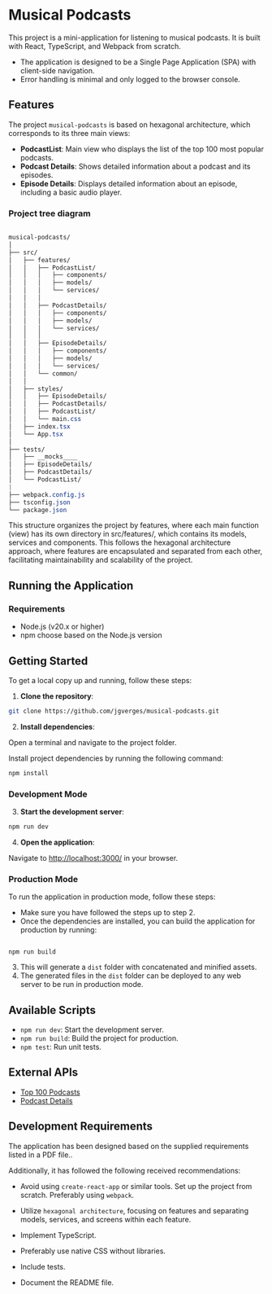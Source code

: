 # Musical Podcasts

This project is a mini-application for listening to musical podcasts. It is built with React, TypeScript, and Webpack from scratch.

- The application is designed to be a Single Page Application (SPA) with client-side navigation.
- Error handling is minimal and only logged to the browser console.

## Features

The project `musical-podcasts` is based on hexagonal architecture, which corresponds to its three main views:

- **PodcastList**: Main view who displays the list of the top 100 most popular podcasts.
- **Podcast Details**: Shows detailed information about a podcast and its episodes.
- **Episode Details**: Displays detailed information about an episode, including a basic audio player.

### Project tree diagram

```css

musical-podcasts/
│
├── src/
│   ├── features/
│   │   ├── PodcastList/
│   │   │   ├── components/
│   │   │   ├── models/
│   │   │   └── services/
│   │   │
│   │   ├── PodcastDetails/
│   │   │   ├── components/
│   │   │   ├── models/
│   │   │   └── services/
│   │   │
│   │   ├── EpisodeDetails/
│   │   │   ├── components/
│   │   │   ├── models/
│   │   │   └── services/
│   │   └── common/
│   │
│   ├── styles/
│   │   ├── EpisodeDetails/
│   │   ├── PodcastDetails/
│   │   ├── PodcastList/
│   │   └── main.css
│   ├── index.tsx
│   └── App.tsx
│
├── tests/
│   ├── __mocks____
│   ├── EpisodeDetails/
│   ├── PodcastDetails/
│   └── PodcastList/
|
├── webpack.config.js
├── tsconfig.json
└── package.json
```

This structure organizes the project by features, where each main function (view) has its own directory in src/features/, which contains its models, services and components. This follows the hexagonal architecture approach, where features are encapsulated and separated from each other, facilitating maintainability and scalability of the project.

## Running the Application

### Requirements

- Node.js (v20.x or higher)
- npm choose based on the Node.js version

## Getting Started

To get a local copy up and running, follow these steps:

1. **Clone the repository**:

```bash
git clone https://github.com/jgverges/musical-podcasts.git
```

2. **Install dependencies**:

Open a terminal and navigate to the project folder.

Install project dependencies by running the following command:

```bash
npm install
```

### Development Mode

3. **Start the development server**:

```bash
npm run dev
```

4. **Open the application**:

Navigate to [http://localhost:3000/](http://localhost:3000/) in your browser.

### Production Mode

To run the application in production mode, follow these steps:

- Make sure you have followed the steps up to step 2.
- Once the dependencies are installed, you can build the application for production by running:

```

npm run build

```

3. This will generate a `dist` folder with concatenated and minified assets.
4. The generated files in the `dist` folder can be deployed to any web server to be run in production mode.

## Available Scripts

- `npm run dev`: Start the development server.
- `npm run build`: Build the project for production.
- `npm test`: Run unit tests.

## External APIs

- [Top 100 Podcasts](https://itunes.apple.com/us/rss/toppodcasts/limit=100/genre=1310/json)
- [Podcast Details](https://itunes.apple.com/lookup?id=934552872&media=podcast&entity=podcastEpisode&limit=20)

## Development Requirements

The application has been designed based on the supplied requirements listed in a PDF file..

Additionally, it has followed the following received recommendations:

- Avoid using `create-react-app` or similar tools. Set up the project from scratch. Preferably using `webpack`.

- Utilize `hexagonal architecture`, focusing on features and separating models, services, and screens within each feature.

- Implement TypeScript.

- Preferably use native CSS without libraries.

- Include tests.

- Document the README file.

